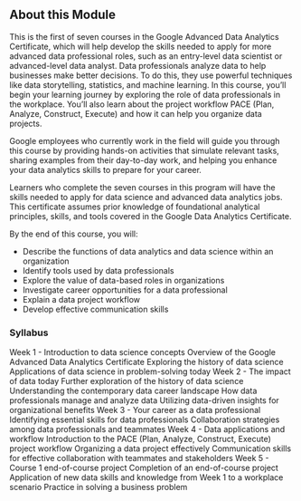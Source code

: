 ## About this Module


This is the first of seven courses in the Google Advanced Data Analytics Certificate, which will help develop the skills needed to apply for more advanced data professional roles, such as an entry-level data scientist or advanced-level data analyst. Data professionals analyze data to help businesses make better decisions. To do this, they use powerful techniques like data storytelling, statistics, and machine learning. In this course, you’ll begin your learning journey by exploring the role of data professionals in the workplace. You’ll also learn about the project workflow PACE (Plan, Analyze, Construct, Execute) and how it can help you organize data projects.

Google employees who currently work in the field will guide you through this course by providing hands-on activities that simulate relevant tasks, sharing examples from their day-to-day work, and helping you enhance your data analytics skills to prepare for your career.

Learners who complete the seven courses in this program will have the skills needed to apply for data science and advanced data analytics jobs. This certificate assumes prior knowledge of foundational analytical principles, skills, and tools covered in the Google Data Analytics Certificate.

By the end of this course, you will:

- Describe the functions of data analytics and data science within an organization
- Identify tools used by data professionals
- Explore the value of data-based roles in organizations
- Investigate career opportunities for a data professional
- Explain a data project workflow
- Develop effective communication skills

### Syllabus
Week 1 - Introduction to data science concepts
Overview of the Google Advanced Data Analytics Certificate
Exploring the history of data science
Applications of data science in problem-solving today
Week 2 - The impact of data today
Further exploration of the history of data science
Understanding the contemporary data career landscape
How data professionals manage and analyze data
Utilizing data-driven insights for organizational benefits
Week 3 - Your career as a data professional
Identifying essential skills for data professionals
Collaboration strategies among data professionals and teammates
Week 4 - Data applications and workflow
Introduction to the PACE (Plan, Analyze, Construct, Execute) project workflow
Organizing a data project effectively
Communication skills for effective collaboration with teammates and stakeholders
Week 5 - Course 1 end-of-course project
Completion of an end-of-course project
Application of new data skills and knowledge from Week 1 to a workplace scenario
Practice in solving a business problem
